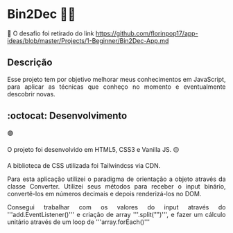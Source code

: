 # Bin2Dec :woman_technologist:

:link: O desafio foi retirado do link https://github.com/florinpop17/app-ideas/blob/master/Projects/1-Beginner/Bin2Dec-App.md

## Descrição

<p align="justify"> Esse projeto tem por objetivo melhorar meus conhecimentos em JavaScript, para aplicar as técnicas que conheço no momento e eventualmente descobrir novas.<p>

## :octocat: Desenvolvimento

:purple_circle: <p align="justify">O projeto foi desenvolvido em HTML5, CSS3 e Vanilla JS.
:yellow_circle: <p align="justify">A biblioteca de CSS utilizada foi Tailwindcss via CDN.

<p align="justify">Para esta aplicação utilizei o paradigma de orientação a objeto através da classe Converter. Utilizei seus métodos para receber o input binário, convertê-los em números decimais e depois renderizá-los no DOM.

<p align="justify">Consegui trabalhar com os valores do input através do '''add.EventListener()''' e criação de array '''.split("")''', e fazer um cálculo unitário através de um loop de '''array.forEach()'''
